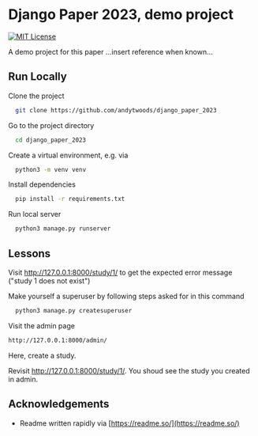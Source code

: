 
# Django Paper 2023, demo project 

[![MIT License](https://img.shields.io/badge/License-MIT-green.svg)](https://choosealicense.com/licenses/mit/)

A demo project for this paper ...insert reference when known...


## Run Locally

Clone the project

```bash
  git clone https://github.com/andytwoods/django_paper_2023
```

Go to the project directory

```bash
  cd django_paper_2023
```

Create a virtual environment, e.g. via

```bash
  python3 -m venv venv
```

Install dependencies

```bash
  pip install -r requirements.txt
```

Run local server

```bash
  python3 manage.py runserver
```
## Lessons

Visit http://127.0.0.1:8000/study/1/ to get the expected error message ("study 1 does not exist")

Make yourself a superuser by following steps asked for in this command

```bash
  python3 manage.py createsuperuser
```

Visit the admin page

```bash
http://127.0.0.1:8000/admin/
```

Here, create a study. 

Revisit http://127.0.0.1:8000/study/1/. You shoud see the study you created in admin.
## Acknowledgements

 - Readme  written rapidly via [https://readme.so/](https://readme.so/)
